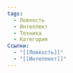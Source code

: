 ```yaml
---
tags:
  - Ловкость
  - Интеллект
  - Техника
  - Категория
Ссылки:
  - "[[Ловкость]]"
  - "[[Интеллект]]"
---
```

